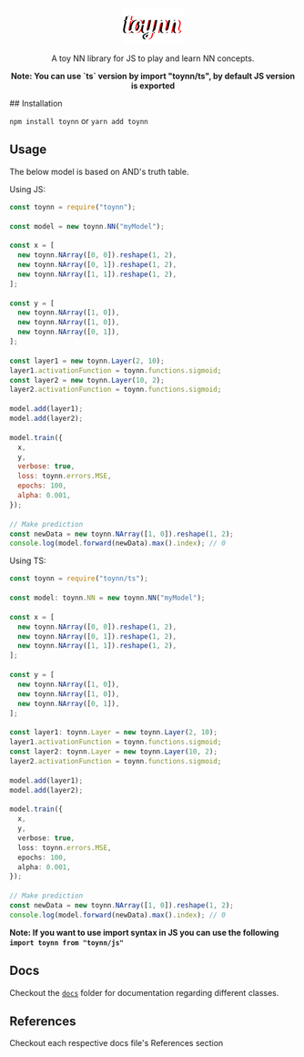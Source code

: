 <p align="center">
  <img src="./logo.png" alt="toynn">
</p>
<p align="center">A toy NN library for JS to play and learn NN concepts.</p>
<p align="center">
  <b>Note: You can use `ts` version by import "toynn/ts", by default JS version is exported</b>
</p>
## Installation

`npm install toynn` or `yarn add toynn`

## Usage

The below model is based on AND's truth table.

Using JS:

```js
const toynn = require("toynn");

const model = new toynn.NN("myModel");

const x = [
  new toynn.NArray([0, 0]).reshape(1, 2),
  new toynn.NArray([0, 1]).reshape(1, 2),
  new toynn.NArray([1, 1]).reshape(1, 2),
];

const y = [
  new toynn.NArray([1, 0]),
  new toynn.NArray([1, 0]),
  new toynn.NArray([0, 1]),
];

const layer1 = new toynn.Layer(2, 10);
layer1.activationFunction = toynn.functions.sigmoid;
const layer2 = new toynn.Layer(10, 2);
layer2.activationFunction = toynn.functions.sigmoid;

model.add(layer1);
model.add(layer2);

model.train({
  x,
  y,
  verbose: true,
  loss: toynn.errors.MSE,
  epochs: 100,
  alpha: 0.001,
});

// Make prediction
const newData = new toynn.NArray([1, 0]).reshape(1, 2);
console.log(model.forward(newData).max().index); // 0
```

Using TS:

```ts
const toynn = require("toynn/ts");

const model: toynn.NN = new toynn.NN("myModel");

const x = [
  new toynn.NArray([0, 0]).reshape(1, 2),
  new toynn.NArray([0, 1]).reshape(1, 2),
  new toynn.NArray([1, 1]).reshape(1, 2),
];

const y = [
  new toynn.NArray([1, 0]),
  new toynn.NArray([1, 0]),
  new toynn.NArray([0, 1]),
];

const layer1: toynn.Layer = new toynn.Layer(2, 10);
layer1.activationFunction = toynn.functions.sigmoid;
const layer2: toynn.Layer = new toynn.Layer(10, 2);
layer2.activationFunction = toynn.functions.sigmoid;

model.add(layer1);
model.add(layer2);

model.train({
  x,
  y,
  verbose: true,
  loss: toynn.errors.MSE,
  epochs: 100,
  alpha: 0.001,
});

// Make prediction
const newData = new toynn.NArray([1, 0]).reshape(1, 2);
console.log(model.forward(newData).max().index); // 0
```

**Note: If you want to use import syntax in JS you can use the following `import toynn from "toynn/js"`**

## Docs

Checkout the [`docs`](docs) folder for documentation regarding different classes.

## References

Checkout each respective docs file's References section
